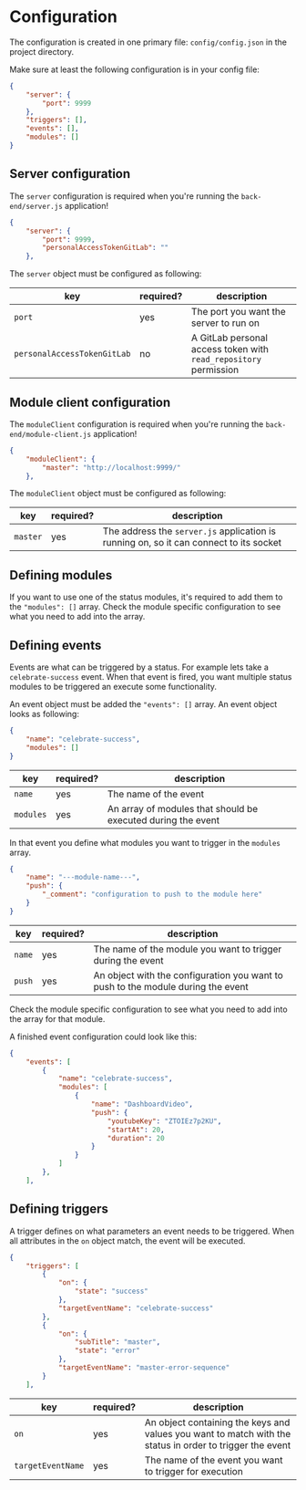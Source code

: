 # Configuration

The configuration is created in one primary file: `config/config.json` in the project directory.

Make sure at least the following configuration is in your config file:

```json
{
    "server": {
        "port": 9999
    },
    "triggers": [],
    "events": [],
    "modules": []
}
```

## Server configuration

The `server` configuration is required when you're running the `back-end/server.js` application!

```json
{
    "server": {
        "port": 9999,
        "personalAccessTokenGitLab": ""
    },
```

The `server` object must be configured as following:

| key                         | required? | description                                                      |
| --------------------------- | --------- | ---------------------------------------------------------------- |
| `port`                      | yes       | The port you want the server to run on                           |
| `personalAccessTokenGitLab` | no        | A GitLab personal access token with `read_repository` permission |

## Module client configuration

The `moduleClient` configuration is required when you're running the `back-end/module-client.js` application!

```json
{
    "moduleClient": {
        "master": "http://localhost:9999/"
    },
```

The `moduleClient` object must be configured as following:

| key      | required? | description                                                                            |
| -------- | --------- | -------------------------------------------------------------------------------------- |
| `master` | yes       | The address the `server.js` application is running on, so it can connect to its socket |

## Defining modules

If you want to use one of the status modules, it's required to add them to the `"modules": []` array.
Check the module specific configuration to see what you need to add into the array.

## Defining events

Events are what can be triggered by a status. For example lets take a `celebrate-success` event. When that
event is fired, you want multiple status modules to be triggered an execute some functionality.

An event object must be added the `"events": []` array. An event object looks as following:

```json
{
    "name": "celebrate-success",
    "modules": []
}
```

| key       | required? | description                                                  |
| --------- | --------- | ------------------------------------------------------------ |
| `name`    | yes       | The name of the event                                        |
| `modules` | yes       | An array of modules that should be executed during the event |

In that event you define what modules you want to trigger in the `modules` array.

```json
{
    "name": "---module-name---",
    "push": {
        "_comment": "configuration to push to the module here"
    }
}
```

| key    | required? | description                                                                      |
| ------ | --------- | -------------------------------------------------------------------------------- |
| `name` | yes       | The name of the module you want to trigger during the event                      |
| `push` | yes       | An object with the configuration you want to push to the module during the event |

Check the module specific configuration to see what you need to add into the array for that module.

A finished event configuration could look like this:

```json
{
    "events": [
        {
            "name": "celebrate-success",
            "modules": [
                {
                    "name": "DashboardVideo",
                    "push": {
                        "youtubeKey": "ZTOIEz7p2KU",
                        "startAt": 20,
                        "duration": 20
                    }
                }
            ]
        },
    ],
```

## Defining triggers

A trigger defines on what parameters an event needs to be triggered. When all attributes in the `on`
object match, the event will be executed.

```json
{
    "triggers": [
        {
            "on": {
                "state": "success"
            },
            "targetEventName": "celebrate-success"
        },
        {
            "on": {
                "subTitle": "master",
                "state": "error"
            },
            "targetEventName": "master-error-sequence"
        }
    ],
```

| key               | required? | description                                                                                              |
| ----------------- | --------- | -------------------------------------------------------------------------------------------------------- |
| `on`              | yes       | An object containing the keys and values you want to match with the status in order to trigger the event |
| `targetEventName` | yes       | The name of the event you want to trigger for execution                                                  |
